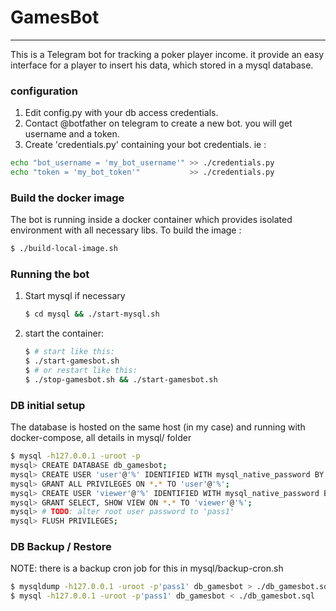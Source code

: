 # GamesBot

----

This is a Telegram bot for tracking a poker player income. it provide an easy interface for a player to insert his data, which stored in a mysql database.

### configuration
1. Edit config.py with your db access credentials.
2. Contact @botfather on telegram to create a new bot. you will get username and a token.
3. Create 'credentials.py' containing your bot credentials. ie :

```bash
echo "bot_username = 'my_bot_username'" >> ./credentials.py
echo "token = 'my_bot_token'"           >> ./credentials.py
```

### Build the docker image
The bot is running inside a docker container which provides isolated environment with all necessary libs. To build the image :
```bash
$ ./build-local-image.sh
```

### Running the bot
1. Start mysql if necessary
    ```bash
   $ cd mysql && ./start-mysql.sh
   ```
2. start the container:
   ```bash
   $ # start like this:
   $ ./start-gamesbot.sh
   $ # or restart like this:
   $ ./stop-gamesbot.sh && ./start-gamesbot.sh
   ```

### DB initial setup
The database is hosted on the same host (in my case) and running with docker-compose, all details in mysql/ folder
```bash
$ mysql -h127.0.0.1 -uroot -p
mysql> CREATE DATABASE db_gamesbot;
mysql> CREATE USER 'user'@'%' IDENTIFIED WITH mysql_native_password BY 'pass1';
mysql> GRANT ALL PRIVILEGES ON *.* TO 'user'@'%';
mysql> CREATE USER 'viewer'@'%' IDENTIFIED WITH mysql_native_password BY 'pass2';
mysql> GRANT SELECT, SHOW VIEW ON *.* TO 'viewer'@'%';
mysql> # TODO: alter root user password to 'pass1'
mysql> FLUSH PRIVILEGES;
```

### DB Backup / Restore
NOTE: there is a backup cron job for this in mysql/backup-cron.sh
```bash
$ mysqldump -h127.0.0.1 -uroot -p'pass1' db_gamesbot > ./db_gamesbot.sql
$ mysql -h127.0.0.1 -uroot -p'pass1' db_gamesbot < ./db_gamesbot.sql
```



